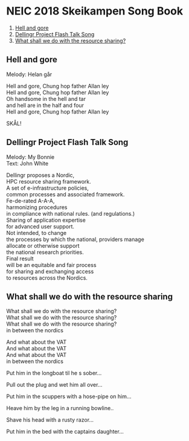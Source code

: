 # NEIC 2018 Skeikampen Song Book 
1. [Hell and gore](#hell)
2. [Dellingr Project Flash Talk Song](#dellingr)
3. [What shall we do with the resource sharing?](#resoruce)

## Hell and gore <a name="hell"></a>
Melody: Helan går

Hell and gore, Chung hop father Allan ley<br/>
Hell and gore, Chung hop father Allan ley<br />
Oh handsome in the hell and tar<br />
and hell are in the half and four<br />
Hell and gore, Chung hop father Allan ley<br />

SKÅL!

## Dellingr Project Flash Talk Song <a name="dellingr"></a>
Melody: My Bonnie<br/>
Text: John White<br/>

Dellingr proposes a Nordic,<br/>
HPC resource sharing framework.<br/>
A set of e-infrastructure policies,<br/>
common processes and associated framework.<br/>
Fe-de-rated A-A-A,<br/>
harmonizing procedures <br/>
in compliance with national rules. (and regulations.)<br/>
Sharing of application expertise<br/>
for advanced user support.<br/>
Not intended, to change <br/>
the processes by which the national, providers manage<br/>
allocate or otherwise support<br/>
the national research priorities.<br/>
Final result<br/>
will be an equitable and fair process<br/>
for sharing and exchanging access<br/>
to resources across the Nordics.


## What shall we do with the resource sharing<a name="resource"></a>

What shall we do with the resource sharing? <br/>
What shall we do with the resource sharing? <br/>
What shall we do with the resource sharing? <br/>
in between the nordics<br/>

And what about the VAT<br/>
And what about the VAT<br/>
And what about the VAT<br/>
in between the nordics<br/>


Put him in the longboat til he s sober... 

Pull out the plug and wet him all over... 

Put him in the scuppers with a hose-pipe on him... 

Heave him by the leg in a running bowline.. 

Shave his head with a rusty razor... 

Put him in the bed with the captains daughter...

